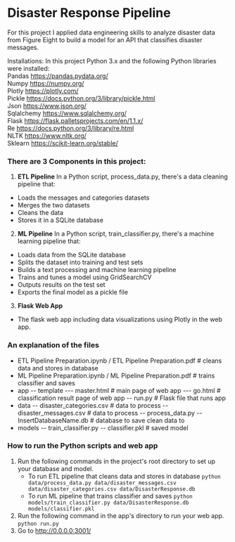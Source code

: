 # Disaster Response Pipeline

For this project I applied data engineering skills to analyze disaster data from Figure Eight to build a model for an API that classifies disaster messages.

Installations: In this project Python 3.x and the following Python libraries were installed:<br>
Pandas https://pandas.pydata.org/<br>
Numpy https://numpy.org/<br>
Plotly https://plotly.com/<br>
Pickle https://docs.python.org/3/library/pickle.html<br>
Json https://www.json.org/<br>
Sqlalchemy https://www.sqlalchemy.org/<br>
Flask https://flask.palletsprojects.com/en/1.1.x/<br>
Re https://docs.python.org/3/library/re.html<br>
NLTK https://www.nltk.org/<br>
Sklearn https://scikit-learn.org/stable/<br>


### There are 3 Components in this project:
1. __ETL Pipeline__
In a Python script, process_data.py, there's a data cleaning pipeline that:
- Loads the messages and categories datasets
- Merges the two datasets
- Cleans the data
- Stores it in a SQLite database
2. __ML Pipeline__
In a Python script, train_classifier.py, there's a machine learning pipeline that:
- Loads data from the SQLite database
- Splits the dataset into training and test sets
- Builds a text processing and machine learning pipeline
- Trains and tunes a model using GridSearchCV
- Outputs results on the test set
- Exports the final model as a pickle file
3. __Flask Web App__
- The flask web app including data visualizations using Plotly in the web app.


### An explanation of the files
- ETL Pipeline Preparation.ipynb / ETL Pipeline Preparation.pdf # cleans data and stores in database
- ML Pipeline Preparation.ipynb / ML Pipeline Preparation.pdf # trains classifier and saves
- app
-- template
--- master.html  # main page of web app
--- go.html  # classification result page of web app
-- run.py  # Flask file that runs app
- data
-- disaster_categories.csv  # data to process 
-- disaster_messages.csv  # data to process
-- process_data.py
-- InsertDatabaseName.db   # database to save clean data to
- models
-- train_classifier.py
-- classifier.pkl  # saved model 


### How to run the Python scripts and web app
1. Run the following commands in the project's root directory to set up your database and model.
    - To run ETL pipeline that cleans data and stores in database
        `python data/process_data.py data/disaster_messages.csv data/disaster_categories.csv data/DisasterResponse.db`
    - To run ML pipeline that trains classifier and saves
        `python models/train_classifier.py data/DisasterResponse.db models/classifier.pkl`
2. Run the following command in the app's directory to run your web app.
    `python run.py`
3. Go to http://0.0.0.0:3001/

